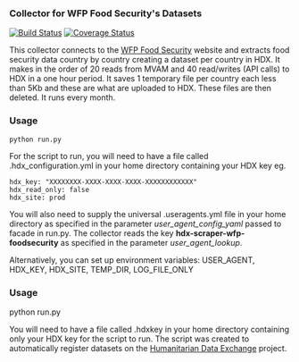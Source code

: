 ### Collector for WFP Food Security's Datasets
[![Build Status](https://travis-ci.org/OCHA-DAP/hdx-scraper-wfp-foodsecurity.svg?branch=master&ts=1)](https://travis-ci.org/OCHA-DAP/hdx-scraper-wfp-foodsecurity) [![Coverage Status](https://coveralls.io/repos/github/OCHA-DAP/hdx-scraper-wfp-foodsecurity/badge.svg?branch=master&ts=1)](https://coveralls.io/github/OCHA-DAP/hdx-scraper-wfp-foodsecurity?branch=master)

This collector connects to the [WFP Food Security](http://vam.wfp.org/sites/mvam_monitoring/) website and extracts food security data country by country creating a dataset per country in HDX. It makes in the order of 20 reads from MVAM and 40 read/writes (API calls) to HDX in a one hour period. It saves 1 temporary file per country each less than 5Kb and these are what are uploaded to HDX. These files are then deleted. It runs every month. 


### Usage

    python run.py

For the script to run, you will need to have a file called .hdx_configuration.yml in your home directory containing your HDX key eg.

    hdx_key: "XXXXXXXX-XXXX-XXXX-XXXX-XXXXXXXXXXXX"
    hdx_read_only: false
    hdx_site: prod
    
 You will also need to supply the universal .useragents.yml file in your home directory as specified in the parameter *user_agent_config_yaml* passed to facade in run.py. The collector reads the key **hdx-scraper-wfp-foodsecurity** as specified in the parameter *user_agent_lookup*.
 
 Alternatively, you can set up environment variables: USER_AGENT, HDX_KEY, HDX_SITE, TEMP_DIR, LOG_FILE_ONLY
### Usage
python run.py

You will need to have a file called .hdxkey in your home directory containing only your HDX key for the script to run. The script was created to automatically register datasets on the [Humanitarian Data Exchange](http://data.humdata.org/) project.